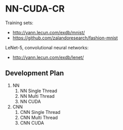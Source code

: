 # NN-CUDA-CR

Training sets:
- http://yann.lecun.com/exdb/mnist/
- https://github.com/zalandoresearch/fashion-mnist


LeNet-5, convolutional neural networks: 
- http://yann.lecun.com/exdb/lenet/

## Development Plan

1. NN
   1. NN Single Thread
   2. NN Multi Thread
   3. NN CUDA
1. CNN
   1. CNN Single Thread
   2. CNN Multi Thread
   3. CNN CUDA

